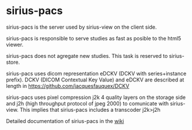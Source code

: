 # sirius-pacs

sirius-pacs is the server used by sirius-view on the client side. 

sirius-pacs is responsible to serve studies as fast as posible to the html5 viewer.

sirius-pacs does not agregate new studies. This task is reserved to sirius-store.

sirius-pacs uses dicom representation eDCKV (DCKV with series+instance prefix). 
DCKV (DICOM Contextual Key Value) and eDCKV are described at length in https://github.com/jacquesfauquex/DCKV

sirius-pacs uses pixel compression j2k 4 quality layers on the storage side and j2h (high throughput protocol of jpeg 2000) to comunicate with sirius-view. This implies that sirius-pacs includes a transcoder j2k>j2h

Detailed documentation of sirius-pacs in the [wiki](https://github.com/opendicom/sirius-pacs/wiki)
